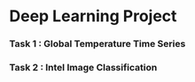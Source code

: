 # Deep Learning Project 
### Task 1 : Global Temperature Time Series
### Task 2 : Intel Image Classification

